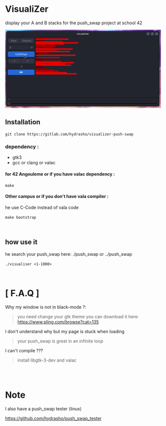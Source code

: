 # VisualiZer

display your A and B stacks for the push_swap project at school 42

<img src="push_viz.gif"/>

## Installation

```git clone https://gitlab.com/hydrasho/visualizer-push-swap```

### dependency :
- gtk3
- gcc or clang or valac

#### for 42 Angouleme or if you have valac dependency :

```make```

#### Other campus or if you don't have vala compiler :
he use C-Code instead of vala code

```make bootstrap```


<br>

## how use it 

he search your push_swap here:  ./push_swap  or  ../push_swap

```./visualiser <1-1000>```

<br>

# [ F.A.Q ]

Why my window is not in black-mode ?:
> you need change your gtk theme you can download it here: <br>
> https://www.pling.com/browse?cat=135

I don't understand why but my page is stuck when loading
> your push_swap is great in an infinite loop

I can't compile ???
> install libgtk-3-dev and valac



<br>
<br>


# Note
I also have a push_swap tester (linux)

https://github.com/hydrasho/push_swap_tester
